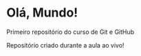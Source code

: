 # Olá, Mundo!
 Primeiro repositório do curso de Git e GitHub

Repositório criado durante a aula ao vivo!